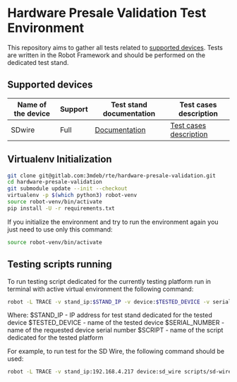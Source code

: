 Hardware Presale Validation Test Environment
=====================================

This repository aims to gather all tests related to
[supported devices](#supported-devices). Tests are written in the Robot
Framework and should be performed on the dedicated test stand.

Supported devices
-------------------
| Name of the device | Support | Test stand documentation    | Test cases description             |
|--------------------|---------|-----------------------------|------------------------------------|
| SDwire             | Full    | [Documentation][SDwire-1]   | [Test cases description][SDwire-2] |

[SDwire-1]: docs/sd-wire-test-stand.md
[SDwire-2]: docs/sd-wire-test-cases.md

Virtualenv Initialization
-------------------------

```bash
git clone git@gitlab.com:3mdeb/rte/hardware-presale-validation.git
cd hardware-presale-validation
git submodule update --init --checkout
virtualenv -p $(which python3) robot-venv
source robot-venv/bin/activate
pip install -U -r requirements.txt
```

If you initialize the environment and try to run the environment again you just
need to use only this command:

```bash
source robot-venv/bin/activate
```

Testing scripts running
-------------------------

To run testing script dedicated for the currently testing platform run in
terminal with active virtual environment the following command:

```bash
robot -L TRACE -v stand_ip:$STAND_IP -v device:$TESTED_DEVICE -v serial_number:$SERIAL_NUMBER scripts/$SCRIPT
```

Where:
$STAND_IP - IP address for test stand dedicated for the tested device
$TESTED_DEVICE - name of the tested device
$SERIAL_NUMBER - name of the requested device serial number
$SCRIPT - name of the script dedicated for the tested platform

For example, to run test for the SD Wire, the following command should be used:

```bash
robot -L TRACE -v stand_ip:192.168.4.217 device:sd_wire scripts/sd-wire.robot
```
